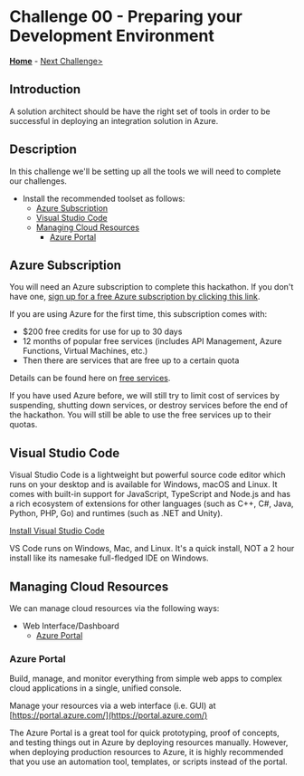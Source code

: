 # Challenge 00 - Preparing your Development Environment

**[Home](../readme.md)** - [Next Challenge>](./Challenge-01.md)

## Introduction

A solution architect should be have the right set of tools in order to be successful in deploying an integration solution in Azure.

## Description

In this challenge we'll be setting up all the tools we will need to complete our challenges.

  - Install the recommended toolset as follows:
    - [Azure Subscription](#azure-subscription)
    - [Visual Studio Code](#visual-studio-code)
    - [Managing Cloud Resources](#managing-cloud-resources)
      - [Azure Portal](#azure-portal)


## Azure Subscription

You will need an Azure subscription to complete this hackathon. If you don't have one, [sign up for a free Azure subscription by clicking this link](https://azure.microsoft.com/en-us/free/).

If you are using Azure for the first time, this subscription comes with:

- \$200 free credits for use for up to 30 days
- 12 months of popular free services (includes API Management, Azure Functions, Virtual Machines, etc.)
- Then there are services that are free up to a certain quota

Details can be found here on [free services](https://azure.microsoft.com/en-us/free/).

If you have used Azure before, we will still try to limit cost of services by suspending, shutting down services, or destroy services before the end of the hackathon. You will still be able to use the free services up to their quotas.

## Visual Studio Code

Visual Studio Code is a lightweight but powerful source code editor which runs on your desktop and is available for Windows, macOS and Linux. It comes with built-in support for JavaScript, TypeScript and Node.js and has a rich ecosystem of extensions for other languages (such as C++, C#, Java, Python, PHP, Go) and runtimes (such as .NET and Unity).

[Install Visual Studio Code](https://code.visualstudio.com/)

VS Code runs on Windows, Mac, and Linux. It's a quick install, NOT a 2 hour install like its namesake full-fledged IDE on Windows.


## Managing Cloud Resources

We can manage cloud resources via the following ways:

- Web Interface/Dashboard
  - [Azure Portal](https://portal.azure.com/)

### Azure Portal

Build, manage, and monitor everything from simple web apps to complex cloud applications in a single, unified console.

Manage your resources via a web interface (i.e. GUI) at [https://portal.azure.com/](https://portal.azure.com/)

The Azure Portal is a great tool for quick prototyping, proof of concepts, and testing things out in Azure by deploying resources manually. However, when deploying production resources to Azure, it is highly recommended that you use an automation tool, templates, or scripts instead of the portal.